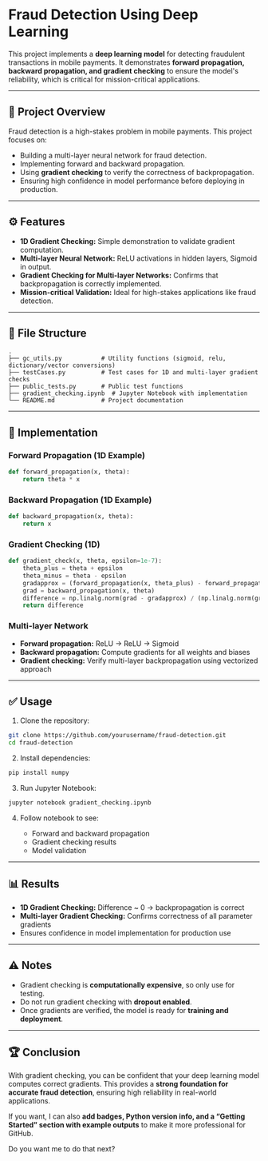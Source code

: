 # Fraud Detection Using Deep Learning

This project implements a **deep learning model** for detecting fraudulent transactions in mobile payments. It demonstrates **forward propagation, backward propagation, and gradient checking** to ensure the model's reliability, which is critical for mission-critical applications.

---

## 📝 Project Overview

Fraud detection is a high-stakes problem in mobile payments. This project focuses on:

* Building a multi-layer neural network for fraud detection.
* Implementing forward and backward propagation.
* Using **gradient checking** to verify the correctness of backpropagation.
* Ensuring high confidence in model performance before deploying in production.

---

## ⚙️ Features

* **1D Gradient Checking:** Simple demonstration to validate gradient computation.
* **Multi-layer Neural Network:** ReLU activations in hidden layers, Sigmoid in output.
* **Gradient Checking for Multi-layer Networks:** Confirms that backpropagation is correctly implemented.
* **Mission-critical Validation:** Ideal for high-stakes applications like fraud detection.

---

## 📂 File Structure

```
.
├── gc_utils.py           # Utility functions (sigmoid, relu, dictionary/vector conversions)
├── testCases.py          # Test cases for 1D and multi-layer gradient checks
├── public_tests.py       # Public test functions
├── gradient_checking.ipynb  # Jupyter Notebook with implementation
└── README.md             # Project documentation
```

---

## 🧮 Implementation

### Forward Propagation (1D Example)

```python
def forward_propagation(x, theta):
    return theta * x
```

### Backward Propagation (1D Example)

```python
def backward_propagation(x, theta):
    return x
```

### Gradient Checking (1D)

```python
def gradient_check(x, theta, epsilon=1e-7):
    theta_plus = theta + epsilon
    theta_minus = theta - epsilon
    gradapprox = (forward_propagation(x, theta_plus) - forward_propagation(x, theta_minus)) / (2 * epsilon)
    grad = backward_propagation(x, theta)
    difference = np.linalg.norm(grad - gradapprox) / (np.linalg.norm(grad) + np.linalg.norm(gradapprox))
    return difference
```

### Multi-layer Network

* **Forward propagation:** ReLU → ReLU → Sigmoid
* **Backward propagation:** Compute gradients for all weights and biases
* **Gradient checking:** Verify multi-layer backpropagation using vectorized approach

---

## ✅ Usage

1. Clone the repository:

```bash
git clone https://github.com/yourusername/fraud-detection.git
cd fraud-detection
```

2. Install dependencies:

```bash
pip install numpy
```

3. Run Jupyter Notebook:

```bash
jupyter notebook gradient_checking.ipynb
```

4. Follow notebook to see:

   * Forward and backward propagation
   * Gradient checking results
   * Model validation

---

## 📊 Results

* **1D Gradient Checking:** Difference ~ 0 → backpropagation is correct
* **Multi-layer Gradient Checking:** Confirms correctness of all parameter gradients
* Ensures confidence in model implementation for production use

---

## ⚠️ Notes

* Gradient checking is **computationally expensive**, so only use for testing.
* Do not run gradient checking with **dropout enabled**.
* Once gradients are verified, the model is ready for **training and deployment**.

---

## 🏆 Conclusion

With gradient checking, you can be confident that your deep learning model computes correct gradients. This provides a **strong foundation for accurate fraud detection**, ensuring high reliability in real-world applications.

If you want, I can also **add badges, Python version info, and a “Getting Started” section with example outputs** to make it more professional for GitHub.

Do you want me to do that next?
